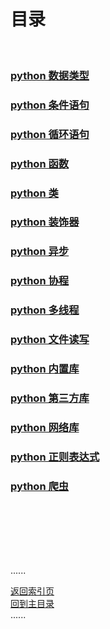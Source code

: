 # 目录

<br />

### [python 数据类型](datetype/Readme.md)

### [python 条件语句](condition/Readme.md)

### [python 循环语句](loop/Readme.md)

### [python 函数](function/Readme.md)

### [python 类](class/Readme.md)

### [python 装饰器](Decorators/Readme.md)

### [python 异步](asyncio/Readme.md)

### [python 协程](coroutines/Readme.md)

### [python 多线程](multithreading/Readme.md)

### [python 文件读写](file_io/Readme.md)

### [python 内置库](common_built-in_Libraries/Readme.md)

### [python 第三方库](common_third_party_libraries/Readme.md)

### [python 网络库](network_libraries/Readme.md)

### [python 正则表达式](regular_expression/Readme.md)

### [python 爬虫](spider/Readme.md)

<br />
<br />
<br />
<br />
<br />

......

[返回索引页](Readme.md)  
[回到主目录](../README.md)   
......    
